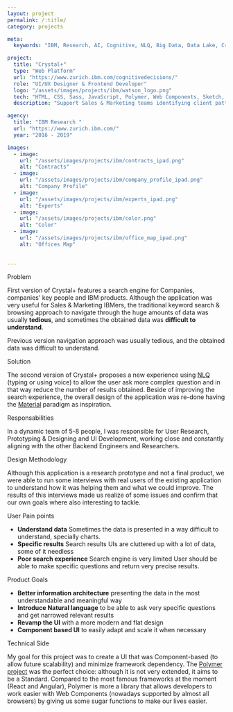 ```yaml
---
layout: project
permalink: /:title/
category: projects

meta:
  keywords: "IBM, Research, AI, Cognitive, NLQ, Big Data, Data Lake, Crystal+, Recommendations, UX, UI"

project:
  title: "Crystal+"
  type: "Web Platform"
  url: "https://www.zurich.ibm.com/cognitivedecisions/"
  role: "UI/UX Designer & Frontend Developer"
  logo: "/assets/images/projects/ibm/watson_logo.png"
  tech: "HTML, CSS, Sass, JavaScript, Polymer, Web Components, Sketch, inVision, REST, ElasticSearch, Docker, Jenkins"
  description: "Support Sales & Marketing teams identifying client patterns and insights to enable prospect identification, recommendations and development of value propositions."

agency:
  title: "IBM Research "
  url: "https://www.zurich.ibm.com/"
  year: "2016 - 2019"

images:
  - image:
    url: "/assets/images/projects/ibm/contracts_ipad.png"
    alt: "Contracts"
  - image:
    url: "/assets/images/projects/ibm/company_profile_ipad.png"
    alt: "Company Profile"
  - image:
    url: "/assets/images/projects/ibm/experts_ipad.png"
    alt: "Experts"
  - image:
    url: "/assets/images/projects/ibm/color.png"
    alt: "Color"
  - image:
    url: "/assets/images/projects/ibm/office_map_ipad.png"
    alt: "Offices Map"
  
  
---
```

<div class="h2">Problem</div>
<p>First version of Crystal+ features a search engine for Companies, companies' key people and IBM products. Although the application was very useful for Sales & Marketing IBMers, the traditional keyword search & browsing approach to navigate through the huge amounts of data  was usually <b>tedious</b>, and sometimes the obtained data was <b>difficult to understand</b>.
</p>
<p class="headline">Previous version navigation approach was usually tedious, and the obtained data was difficult to understand.
</p>
<div class="h2">Solution</div>
<p>The second version of Crystal+ proposes a new experience using <a href="https://en.wikipedia.org/wiki/Natural-language_user_interface" target="_blank" rel="noopener noreferrer">NLQ</a> (typing or using voice) to allow the user ask more complex question and in that way reduce the number of results obtained. Beside of improving the search experience, the overall design of the application was re-done having the <a href="https://en.wikipedia.org/wiki/Natural-language_user_interface" target="_blank" rel="noopener noreferrer">Material</a> paradigm as inspiration.
</p>
<div class="h2">Responsabilities</div>
<p>In a dynamic team of 5-8 people, I was responsible for User Research, Prototyping & Designing and UI Development, working close and constantly aligning with the other Backend Engineers and Researchers.
</p>
<div class="h2">Design Methodology</div>
<p>Although this application is a research prototype and not a final product, we were able to run some interviews with real users of the existing application to understand how it was helping them and what we could improve. The results of this interviews made us realize of some issues and confirm that our own goals where also interesting to tackle.
</p>
<div class="column-container">
  <div  class="column">
    <div class="h2">User Pain points</div>
    <ul>
      <li>
        <b>Understand data</b> Sometimes the data is presented in a way difficult to understand, specially charts.
      </li>
      <li><b>Specific results</b> Search results UIs are cluttered up with a lot of data, some of it needless</li>
      <li><b>Poor search experience</b> Search engine is very limited User should be able to make specific questions and return very precise results.</li>
    </ul>
  </div>
  <div  class="column">
    <div class="h2">Product Goals</div>
    <ul>
      <li>
        <b>Better information architecture</b> presenting the data in the most understandable and meaningful way
      </li>
      <li><b>Introduce Natural language</b> to be able to ask very specific questions and get narrowed relevant results</li>
      <li><b>Revamp the UI</b> with a more modern and flat design</li>
      <li><b>Component based UI</b> to easily adapt and scale it when necessary</li>
    </ul>
  </div>
</div>
<div class="h2">Technical Side</div>
<p>My goal for this project was to create a UI that was Component-based (to allow future scalability) and minimize framework dependency. The <a href="https://www.polymer-project.org/" target="_blank" rel="noopener noreferrer">Polymer project</a> was the perfect choice: although it is not very extended, it aims to be a Standard. Compared to the most famous frameworks at the moment (React and Angular), Polymer is more a library that allows developers to work easier with Web Components (nowadays supported by almost all browsers) by giving us some sugar functions to make our lives easier.
</p>

